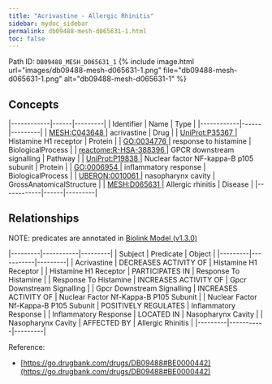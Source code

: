 ```yaml
---
title: "Acrivastine - Allergic Rhinitis"
sidebar: mydoc_sidebar
permalink: db09488-mesh-d065631-1.html
toc: false 
---
```



Path ID: `DB09488_MESH_D065631_1`
{% include image.html url="images/db09488-mesh-d065631-1.png" file="db09488-mesh-d065631-1.png" alt="db09488-mesh-d065631-1" %}

## Concepts

|------------|------|---------|
| Identifier | Name | Type    |
|------------|------|---------|
| <a href="https://identifiers.org/MESH:C043648">MESH:C043648 </a> | acrivastine | Drug |
| <a href="https://identifiers.org/UniProt:P35367">UniProt:P35367 </a> | Histamine H1 receptor | Protein |
| <a href="https://identifiers.org/GO:0034776">GO:0034776 </a> | response to histamine | BiologicalProcess |
| <a href="https://identifiers.org/reactome:R-HSA-388396">reactome:R-HSA-388396 </a> | GPCR downstream signalling | Pathway |
| <a href="https://identifiers.org/UniProt:P19838">UniProt:P19838 </a> | Nuclear factor NF-kappa-B p105 subunit | Protein |
| <a href="https://identifiers.org/GO:0006954">GO:0006954 </a> | inflammatory response | BiologicalProcess |
| <a href="https://identifiers.org/UBERON:0010061">UBERON:0010061 </a> | nasopharynx cavity | GrossAnatomicalStructure |
| <a href="https://identifiers.org/MESH:D065631">MESH:D065631 </a> | Allergic rhinitis | Disease |
|------------|------|---------|

## Relationships


NOTE: predicates are annotated in <a href="https://github.com/biolink/biolink-model/releases/tag/v1.3.0">Biolink Model (v1.3.0)</a>

|---------|-----------|---------|
| Subject | Predicate | Object  |
|---------|-----------|---------|
| Acrivastine | DECREASES ACTIVITY OF | Histamine H1 Receptor |
| Histamine H1 Receptor | PARTICIPATES IN | Response To Histamine |
| Response To Histamine | INCREASES ACTIVITY OF | Gpcr Downstream Signalling |
| Gpcr Downstream Signalling | INCREASES ACTIVITY OF | Nuclear Factor Nf-Kappa-B P105 Subunit |
| Nuclear Factor Nf-Kappa-B P105 Subunit | POSITIVELY REGULATES | Inflammatory Response |
| Inflammatory Response | LOCATED IN | Nasopharynx Cavity |
| Nasopharynx Cavity | AFFECTED BY | Allergic Rhinitis |
|---------|-----------|---------|

Reference: 
  - [https://go.drugbank.com/drugs/DB09488#BE0000442](https://go.drugbank.com/drugs/DB09488#BE0000442)
